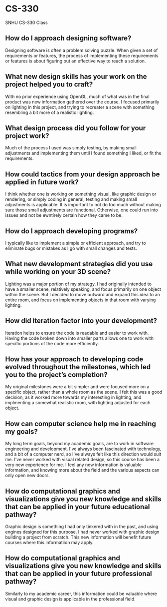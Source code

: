 # CS-330
SNHU CS-330 Class

## How do I approach designing software?

  Designing software is often a problem solving puzzle. When given a set of requirements or features, the process of implementing these requirements or features is about   figuring out an effective way to reach a solution.

## What new design skills has your work on the project helped you to craft?

  With no prior experience using OpenGL, much of what was in the final product was new information gathered over the course. I focused primarily on lighting in this project, and trying to recreater a scene with something resembling a bit more of a realistic lighting.

## What design process did you follow for your project work?

  Much of the process I used was simply testing, by making small adjustments and implementing them until I found something I liked, or fit the requirements.

## How could tactics from your design approach be applied in future work?

  I think whether one is working on something visual, like graphic design or rendering, or simply coding in general, testing and making small adjustments is applicable. It is important to not do too much without making sure those small adjustments are functional. Otherwise, one could run into issues and not be ewntirely certain how they came to be.

## How do I approach developing programs?

  I typically like to implement a simple or efficient approach, and try to eliminate bugs or mistakes as I go with small changes and tests.

## What new development strategies did you use while working on your 3D scene?

  Lighting was a major portion of my strategy. I had originally intended to have a smaller scene, relatively speaking, and focus primarily on one object within the scene. But I decided to move outward and expand this idea to an entire room, and focus on implementing objects in that room with varying lighting.

## How did iteration factor into your development?

  Iteration helps to ensure the code is readable and easier to work with. Having the code broken down into smaller parts allows one to work with specific portions of the code more efficiently.

## How has your approach to developing code evolved throughout the milestones, which led you to the project’s completion?

  My original milestones were a bit simpler and were focused more on a specific object, rather than a whole room as the scene. I felt this was a good decision, as it worked more towards my interesting in lighting, and implmenting a somewhat realistic room, with lighting adjusted for each object.

## How can computer science help me in reaching my goals?

  My long term goals, beyond my academic goals, are to work in software engineering and development. I've always been fascinated with technology, and a bit of a computer nerd, so I've always felt like this direction would suit me. I've never worked with visual related design, so this course has been a very new experience for me. I feel any new information is valuable information, and knowing more about the field and the various aspects can only open new doors.

## How do computational graphics and visualizations give you new knowledge and skills that can be applied in your future educational pathway?

  Graphic design is something I had only tinkered with in the past, and using engines designed for this purpose. I had never worked with graphic design building a project from scratch. This new information will benefit future courses where this informatiion may apply.

## How do computational graphics and visualizations give you new knowledge and skills that can be applied in your future professional pathway?

  Similarly to my academic career, this information could be valuable where visual and graphic design is applicable in the professional field.
